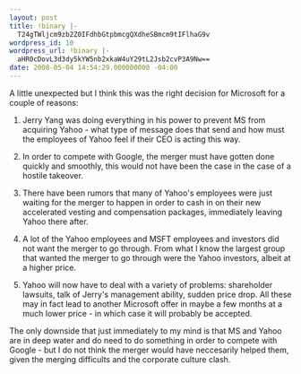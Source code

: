 ```yaml
---
layout: post
title: !binary |-
  T24gTWljcm9zb2Z0IFdhbGtpbmcgQXdheSBmcm9tIFlhaG9v
wordpress_id: 10
wordpress_url: !binary |-
  aHR0cDovL3d3dy5kYW5nb2xkaW4uY29tL2Jsb2cvP3A9Nw==
date: 2008-05-04 14:54:29.000000000 -04:00
---
```

A little unexpected but I think this was the right decision for Microsoft for a couple of reasons:

1. Jerry Yang was doing everything in his power to prevent MS from acquiring Yahoo - what type of message does that send and how must the employees of Yahoo feel if their CEO is acting this way.

2. In order to compete with Google, the merger must have gotten done quickly and smoothly, this would not have been the case in the case of a hostile takeover.

3. There have been rumors that many of Yahoo's employees were just waiting for the merger to happen in order to cash in on their new accelerated vesting and compensation packages, immediately leaving Yahoo there after.

4. A lot of the Yahoo employees and MSFT employees and investors did not want the merger to go through. From what I know the largest group that wanted the merger to go through were the Yahoo investors, albeit at a higher price.

5. Yahoo will now have to deal with a variety of problems: shareholder lawsuits, talk of Jerry's management ability, sudden price drop. All these may in fact lead to another Microsoft offer in maybe a few months at a much lower price - in which case it will probably be accepted.

The only downside that just immediately to my mind is that MS and Yahoo are in deep water and do need to do something in order to compete with Google - but I do not think the merger would have neccesarily helped them, given the merging difficults and the corporate culture clash.
